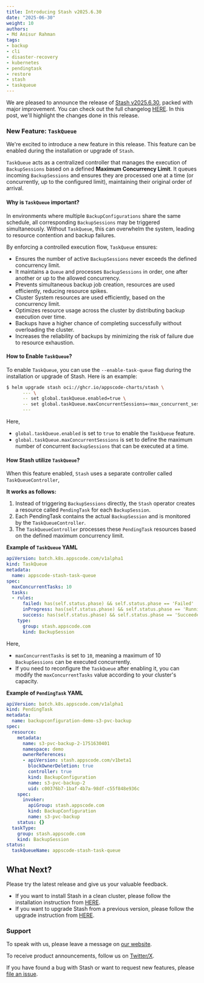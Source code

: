 ```yaml
---
title: Introducing Stash v2025.6.30
date: "2025-06-30"
weight: 10
authors:
- Md Anisur Rahman
tags:
- backup
- cli
- disaster-recovery
- kubernetes
- pendingtask
- restore
- stash
- taskqueue
---
```


We are pleased to announce the release of [Stash v2025.6.30](https://stash.run/docs/v2025.6.30/setup/), packed with major improvement. You can check out the full changelog [HERE](https://github.com/stashed/CHANGELOG/blob/master/releases/v2025.6.30/README.md). In this post, we'll highlight the changes done in this release.

### New Feature: `TaskQueue`

We're excited to introduce a new feature in this release. This feature can be enabled during the installation or upgrade of `Stash`.

`TaskQueue` acts as a centralized controller that manages the execution of `BackupSessions` based on a defined **Maximum Concurrency Limit**. It queues incoming `BackupSessions` and ensures they are processed one at a time (or concurrently, up to the configured limit), maintaining their original order of arrival.

#### Why is `TaskQueue` important?

In environments where multiple `BackupConfigurations` share the same schedule, all corresponding `BackupSessions` may be triggered simultaneously. Without `TaskQueue`, this can overwhelm the system, leading to resource contention and backup failures.

By enforcing a controlled execution flow, `TaskQueue` ensures:

* Ensures the number of active `BackupSessions` never exceeds the defined concurrency limit.
* It maintains a `Queue` and processes `BackupSessions` in order, one after another or up to the allowed concurrency.
* Prevents simultaneous backup job creation, resources are used efficiently, reducing resource spikes.
* Cluster System resources are used efficiently, based on the concurrency limit.
* Optimizes resource usage across the cluster by distributing backup execution over time.
* Backups have a higher chance of completing successfully without overloading the cluster.
* Increases the reliability of backups by minimizing the risk of failure due to resource exhaustion.

#### How to Enable `TaskQueue`?

To enable `TaskQueue`, you can use the `--enable-task-queue` flag during the installation or upgrade of Stash. Here is an example:

```bash
$ helm upgrade stash oci://ghcr.io/appscode-charts/stash \
      --- \
      -- set global.taskQueue.enabled=true \
      -- set global.taskQueue.maxConcurrentSessions=<max_concurrent_sessions> \
      --- 
```
Here, 
- `global.taskQueue.enabled` is set to `true` to enable the `TaskQueue` feature.
- `global.taskQueue.maxConcurrentSessions` is set to define the maximum number of concurrent `BackupSessions` that can be executed at a time.


#### How Stash utilize `TaskQueue`?

When this feature enabled, `Stash` uses a separate controller called `TaskQueueController`,

**It works as follows:**

1. Instead of triggering `BackupSessions` directly, the `Stash` operator creates a resource called `PendingTask` for each `BackupSession`.
2. Each PendingTask contains the actual `BackupSession` and is monitored by the `TaskQueueController`.
3. The `TaskQueueController` processes these `PendingTask` resources based on the defined maximum concurrency limit.

**Example of `TaskQueue` YAML**

```yaml
apiVersion: batch.k8s.appscode.com/v1alpha1
kind: TaskQueue
metadata:
  name: appscode-stash-task-queue
spec:
  maxConcurrentTasks: 10
  tasks:
  - rules:
      failed: has(self.status.phase) && self.status.phase == 'Failed'
      inProgress: has(self.status.phase) && self.status.phase == 'Running'
      success: has(self.status.phase) && self.status.phase == 'Succeeded'
    type:
      group: stash.appscode.com
      kind: BackupSession
```

Here,
- `maxConcurrentTasks` is set to `10`, meaning a maximum of 10 `BackupSessions` can be executed concurrently.
- If you need to reconfigure the `TaskQueue` after enabling it, you can modify the `maxConcurrentTasks` value according to your cluster's capacity.


**Example of `PendingTask` YAML**

```yaml
apiVersion: batch.k8s.appscode.com/v1alpha1
kind: PendingTask
metadata:
  name: backupconfiguration-demo-s3-pvc-backup
spec:
  resource:
    metadata:
      name: s3-pvc-backup-2-1751630401
      namespace: demo
      ownerReferences:
      - apiVersion: stash.appscode.com/v1beta1
        blockOwnerDeletion: true
        controller: true
        kind: BackupConfiguration
        name: s3-pvc-backup-2
        uid: c00376b7-1baf-4b7a-98df-c55f848e936c
    spec:
      invoker:
        apiGroup: stash.appscode.com
        kind: BackupConfiguration
        name: s3-pvc-backup
    status: {}
  taskType:
    group: stash.appscode.com
    kind: BackupSession
status:
  taskQueueName: appscode-stash-task-queue
```

## What Next?
Please try the latest release and give us your valuable feedback.

- If you want to install Stash in a clean cluster, please follow the installation instruction from [HERE](https://stash.run/docs/latest/setup/).
- If you want to upgrade Stash from a previous version, please follow the upgrade instruction from [HERE](https://stash.run/docs/latest/setup/upgrade/).

### Support

To speak with us, please leave a message on [our website](https://appscode.com/contact/).

To receive product announcements, follow us on [Twitter/X](https://twitter.com/KubeStash).

If you have found a bug with Stash or want to request new features, please [file an issue](https://github.com/stashed/project/issues/new).

